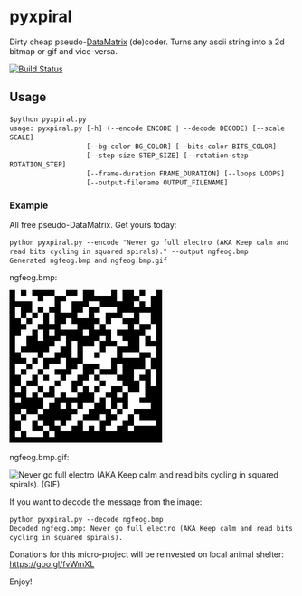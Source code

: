 # pyxpiral
Dirty cheap pseudo-[DataMatrix](https://en.wikipedia.org/wiki/Datamatrix) (de)coder. Turns any ascii string into a 2d bitmap or gif and vice-versa.

[![Build Status](https://travis-ci.org/elcodedocle/pyxpiral.svg?branch=master)](https://travis-ci.org/elcodedocle/pyxpiral)

## Usage

```
$python pyxpiral.py
usage: pyxpiral.py [-h] (--encode ENCODE | --decode DECODE) [--scale SCALE]
                   [--bg-color BG_COLOR] [--bits-color BITS_COLOR]
                   [--step-size STEP_SIZE] [--rotation-step ROTATION_STEP]
                   [--frame-duration FRAME_DURATION] [--loops LOOPS]
                   [--output-filename OUTPUT_FILENAME]
```


### Example
All free pseudo-DataMatrix. Get yours today:
```
python pyxpiral.py --encode "Never go full electro (AKA Keep calm and read bits cycling in squared spirals)." --output ngfeog.bmp
Generated ngfeog.bmp and ngfeog.bmp.gif
```

ngfeog.bmp:

![Never go full electro (AKA Keep calm and read bits cycling in squared spirals). (BMP)](demo/ngfeog.bmp)

ngfeog.bmp.gif:

![Never go full electro (AKA Keep calm and read bits cycling in squared spirals). (GIF)](demo/ngfeog.bmp.gif)


If you want to decode the message from the image:
```
python pyxpiral.py --decode ngfeog.bmp
Decoded ngfeog.bmp: Never go full electro (AKA Keep calm and read bits cycling in squared spirals).
```

Donations for this micro-project will be reinvested on local animal shelter: https://goo.gl/fvWmXL

Enjoy!
